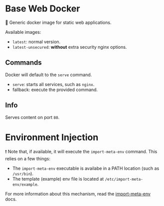# Base Web Docker

🐳 Generic docker image for static web applications.

Available images:
- `latest`: normal version.
- `latest-unsecured`: **without** extra security nginx options.

## Commands

Docker will default to the `serve` command.

- `serve`: starts all services, such as `nginx`.
- fallback: execute the provided command.

## Info

Serves content on port `80`.

# Environment Injection

:exclamation: Note that, if available, it will execute the `import-meta-env` command. This relies on a few things:
- The `import-meta-env` executable is availabe in a PATH location (such as `/usr/bin`).
- The template (example) env file is located at `/etc/import-meta-env/example`.

For more information about this mechanism, read the [import-meta-env](https://import-meta-env.org/guide/getting-started/runtime-transform.html) docs.
